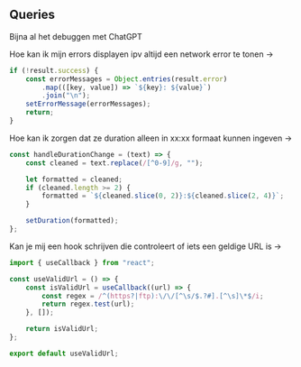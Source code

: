 ## Queries

Bijna al het debuggen met ChatGPT

Hoe kan ik mijn errors displayen ipv altijd een network error te tonen ->

```javascript
if (!result.success) {
	const errorMessages = Object.entries(result.error)
		.map(([key, value]) => `${key}: ${value}`)
		.join("\n");
	setErrorMessage(errorMessages);
	return;
}
```

Hoe kan ik zorgen dat ze duration alleen in xx:xx formaat kunnen ingeven ->

```javascript
const handleDurationChange = (text) => {
	const cleaned = text.replace(/[^0-9]/g, "");

	let formatted = cleaned;
	if (cleaned.length >= 2) {
		formatted = `${cleaned.slice(0, 2)}:${cleaned.slice(2, 4)}`;
	}

	setDuration(formatted);
};
```

Kan je mij een hook schrijven die controleert of iets een geldige URL is ->

```javascript
import { useCallback } from "react";

const useValidUrl = () => {
	const isValidUrl = useCallback((url) => {
		const regex = /^(https?|ftp):\/\/[^\s/$.?#].[^\s]\*$/i;
		return regex.test(url);
	}, []);

	return isValidUrl;
};

export default useValidUrl;
```
